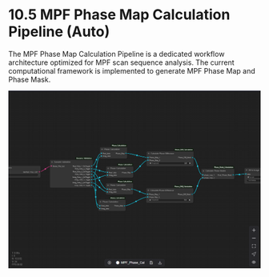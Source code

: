 # 10.5 MPF Phase Map Calculation Pipeline (Auto)

The MPF Phase Map Calculation Pipeline is a dedicated workflow architecture optimized for MPF scan sequence analysis. The current computational framework is implemented to generate MPF Phase Map and Phase Mask.

![Image_43](../../images/image_43.png)

